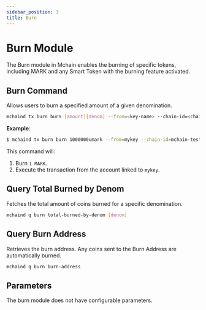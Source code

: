 ```yaml
---
sidebar_position: 3
title: Burn
---
```


# Burn Module

The Burn module in Mchain enables the burning of specific tokens, including MARK and any Smart Token with the burning feature activated.

## Burn Command

Allows users to burn a specified amount of a given denomination.

```sh
mchaind tx burn burn [amount][denom] --from=<key-name> --chain-id=<chain-id> --fees=<fee>
```

**Example**:
```bash
$ mchaind tx burn burn 1000000umark --from=mykey --chain-id=mchain-testnet-1 --fees=50umark
```

This command will:
1. Burn `1 MARK`.
2. Execute the transaction from the account linked to `mykey`.

## Query Total Burned by Denom

Fetches the total amount of coins burned for a specific denomination.

```sh
mchaind q burn total-burned-by-denom [denom]
```

## Query Burn Address

Retrieves the burn address. Any coins sent to the Burn Address are automatically burned.

```sh
mchaind q burn burn-address
```

## Parameters

The burn module does not have configurable parameters.